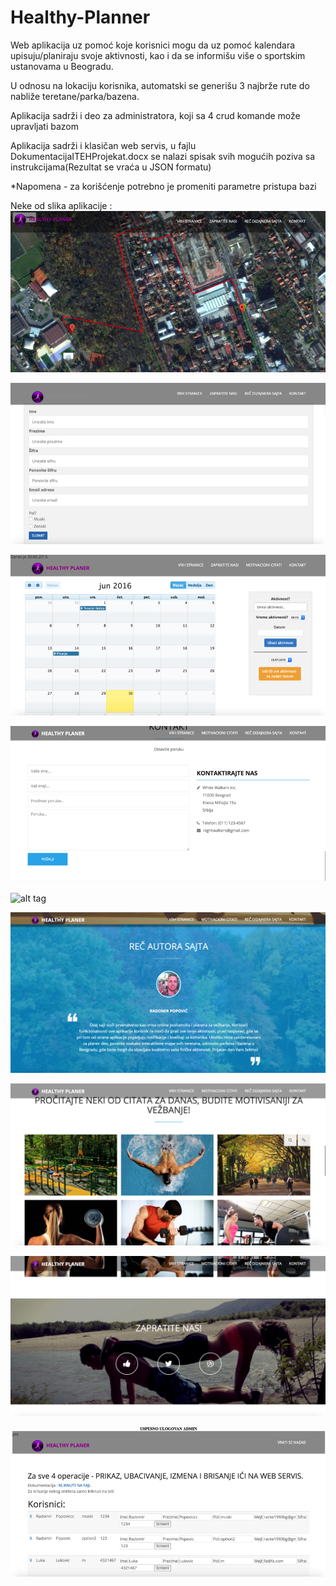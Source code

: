 # Healthy-Planner
Web aplikacija uz pomoć koje korisnici mogu da uz pomoć kalendara upisuju/planiraju svoje aktivnosti, kao i da se informišu više o sportskim ustanovama u Beogradu.

U odnosu na lokaciju korisnika, automatski se generišu 3 najbrže rute do nabliže teretane/parka/bazena.

Aplikacija sadrži i deo za administratora, koji sa 4 crud komande može upravljati bazom

Aplikacija sadrži i klasičan web servis, u fajlu DokumentacijaITEHProjekat.docx se nalazi spisak svih mogućih poziva sa instrukcijama(Rezultat se vraća u JSON formatu)

*Napomena - za korišćenje potrebno je promeniti parametre pristupa bazi

Neke od slika aplikacije : <br/>
![alt tag](ProjekatITEH/1.png)

![alt tag](ProjekatITEH/3.png)

![alt tag](ProjekatITEH/4.png)

![alt tag](ProjekatITEH/5.png)

![alt tag](6.png)

![alt tag](7.png)

![alt tag](8.png)

![alt tag](9.png)

![alt tag](ProjekatITEH/2.png)

